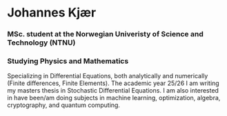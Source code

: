 # Johannes Kjær
### MSc. student at the Norwegian Univeristy of Science and Technology (NTNU)
### Studying Physics and Mathematics
Specializing in Differential Equations, both analytically and numerically (Finite differences, Finite Elements). The academic year 25/26 I am writing my masters thesis in Stochastic Differential Equations.
I am also interested in have been/am doing subjects in machine learning, optimization, algebra, cryptography, and quantum computing.



<!--
**johannes-kjaer/johannes-kjaer** is a ✨ _special_ ✨ repository because its `README.md` (this file) appears on your GitHub profile.

Here are some ideas to get you started:

- 🔭 I’m currently working on ...
- 🌱 I’m currently learning ...
- 👯 I’m looking to collaborate on ...
- 🤔 I’m looking for help with ...
- 💬 Ask me about ...
- 📫 How to reach me: ...
- 😄 Pronouns: ...
- ⚡ Fun fact: ...
-->
